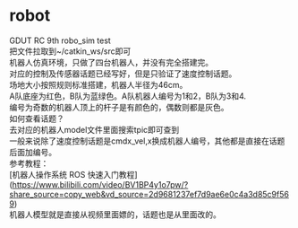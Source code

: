 # robot
GDUT RC 9th robo_sim test  
把文件拉取到~/catkin_ws/src即可  
机器人仿真环境，只做了四台机器人，并没有完全搭建完。  
对应的控制及传感器话题已经写好，但是只验证了速度控制话题。  
场地大小按照规则标准搭建，机器人半径为46cm。  
A队底座为红色，B队为蓝绿色。A队机器人编号为1和2，B队为3和4.  
编号为奇数的机器人顶上的杆子是有颜色的，偶数则都是灰色。  
如何查看话题？  
去对应的机器人model文件里面搜索tpic即可查到  
一般来说除了速度控制话题是cmdx_vel,x换成机器人编号，其他都是直接在话题后面加编号。  
参考教程：  
[机器人操作系统 ROS 快速入门教程] (https://www.bilibili.com/video/BV1BP4y1o7pw/?share_source=copy_web&vd_source=2d9681237ef7d9ae6e0c4a3d85c9f569)  
机器人模型就是直接从视频里面嫖的，话题也是从里面改的。
